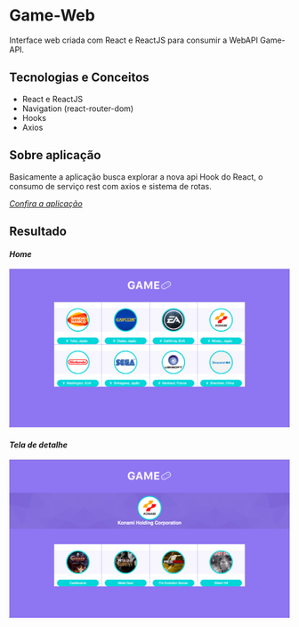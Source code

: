# Game-Web
Interface web criada com React e ReactJS para consumir a WebAPI Game-API.

## Tecnologias e Conceitos
* React e ReactJS
* Navigation (react-router-dom)
* Hooks
* Axios

## Sobre aplicação

Basicamente a aplicação busca explorar a nova api Hook do React, o consumo de serviço rest com axios e sistema de rotas.

*[Confira a aplicação](http://lab.yeza.com.br/gameweb/)*


## Resultado

#### *Home* ####
![](src/assets/screenshot-home.png)

#### *Tela de detalhe* ####
![](src/assets/screenshot-detail.png)
